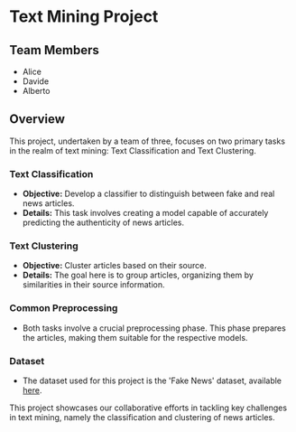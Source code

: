 # Text Mining Project

## Team Members
- Alice
- Davide
- Alberto

## Overview
This project, undertaken by a team of three, focuses on two primary tasks in the realm of text mining: Text Classification and Text Clustering.

### Text Classification
- **Objective:** Develop a classifier to distinguish between fake and real news articles.
- **Details:** This task involves creating a model capable of accurately predicting the authenticity of news articles.

### Text Clustering
- **Objective:** Cluster articles based on their source.
- **Details:** The goal here is to group articles, organizing them by similarities in their source information.

### Common Preprocessing
- Both tasks involve a crucial preprocessing phase. This phase prepares the articles, making them suitable for the respective models.

### Dataset
- The dataset used for this project is the 'Fake News' dataset, available [here](https://www.kaggle.com/techykajal/fakereal-news).

This project showcases our collaborative efforts in tackling key challenges in text mining, namely the classification and clustering of news articles.
